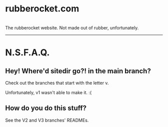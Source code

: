 <h1>rubberocket.com</h1>

<br>
The rubberocket website. Not made out of rubber, unfortunately.
<br>
<hr>
<h1>N.S.F.A.Q.</h1>

<h2>Hey! Where'd sitedir go?! in the main branch?</h2>
<p>Check out the branches that start with the letter v.</p>
<p>Unfortunately, v1 wasn't able to make it. :(</p>

<h2>How do you do this stuff?</h2>
<p>See the V2 and V3 branches' READMEs.</p>
